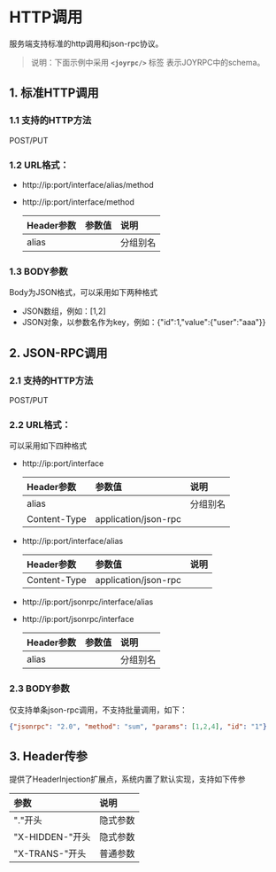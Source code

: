 HTTP调用
==
服务端支持标准的http调用和json-rpc协议。
>说明：下面示例中采用  **`<joyrpc/>`** 标签 表示JOYRPC中的schema。

## 1. 标准HTTP调用

### 1.1 支持的HTTP方法

POST/PUT

### 1.2 URL格式：

- http://ip:port/interface/alias/method
- http://ip:port/interface/method

  | Header参数 | 参数值 | 说明 |
  | :---- | :---- | :---- |
  | alias | | 分组别名 |

### 1.3 BODY参数

Body为JSON格式，可以采用如下两种格式
- JSON数组，例如：[1,2]
- JSON对象，以参数名作为key，例如：{"id":1,"value":{"user":"aaa"}}

## 2. JSON-RPC调用

### 2.1 支持的HTTP方法

POST/PUT

### 2.2 URL格式：

可以采用如下四种格式
- http://ip:port/interface
  
  | Header参数 | 参数值 | 说明 |
  | :---- | :---- | :---- |
  | alias | | 分组别名 |
  | Content-Type| application/json-rpc | |

- http://ip:port/interface/alias
  
  | Header参数 | 参数值 | 说明 |
  | :---- | :---- | :---- |
  | Content-Type| application/json-rpc | |

- http://ip:port/jsonrpc/interface/alias

- http://ip:port/jsonrpc/interface

  | Header参数 | 参数值 | 说明 |
  | :---- | :---- | :---- |
  | alias | | 分组别名 |

### 2.3 BODY参数

仅支持单条json-rpc调用，不支持批量调用，如下：

```json
{"jsonrpc": "2.0", "method": "sum", "params": [1,2,4], "id": "1"}
```

## 3. Header传参

提供了HeaderInjection扩展点，系统内置了默认实现，支持如下传参

| 参数 | 说明 |
| :---- | :---- | 
| "."开头 | 隐式参数 |
| "X-HIDDEN-"开头 | 隐式参数 |
| "X-TRANS-"开头 | 普通参数 |